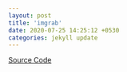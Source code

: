 ```yaml
---
layout: post
title: 'imgrab'
date: 2020-07-25 14:25:12 +0530
categories: jekyll update
---
```


[Source Code][imgrab-src]

[imgrab-src]: https://github.com/swatisbhat/imgrab
